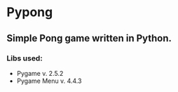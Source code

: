 # Pypong

## Simple Pong game written in Python.

### Libs used:
* Pygame v. 2.5.2
* Pygame Menu v. 4.4.3
